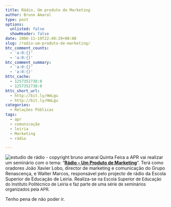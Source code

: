 ```yaml
---
title: Rádio, Um produto de Marketing
author: Bruno Amaral
type: post
options:
  unlisted: false
  showHeader: false
date: 2006-11-19T22:49:29+00:00
slug: /radio-um-produto-de-marketing/
btc_comment_counts:
  - 'a:0:{}'
  - 'a:0:{}'
btc_comment_summary:
  - 'a:0:{}'
  - 'a:0:{}'
bttc_cache:
  - 1257352738:0
  - 1257352738:0
bttc_short_url:
  - http://bit.ly/HmLgu
  - http://bit.ly/HmLgu
categories:
  - Relações Públicas
tags:
  - apr
  - comunicação
  - leiria
  - Marketing
  - rádio

---
```

<img align="left" alt="estudio de rádio - copyright bruno amaral" id="image221" src="/wp-content/uploads/2006/11/estudio1.png" />Quinta Feira a APR vai realizar um seminário com o tema: &#8220;[**Rádio &#8211; Um Produto de Marketing**][1]&#8220;. Terá como oradores João Xavier Lobo, director de marketing e comunicação do Grupo Renascença, e Walter Marcos, responsável pelo projecto de rádio da Escola Superior de Educação de Leiria. Realiza-se <font size="2">na Escola Superior de Educação do Instituto Politécnico de Leiria e faz parte de uma série de seminários organizados pela APR.</font>

Tenho pena de não poder ir.

 [1]: http://www.apradiodifusao.pt/destaque.php?id=116